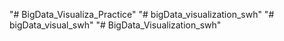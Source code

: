 "# BigData_Visualiza_Practice" 
"# bigData_visualization_swh" 
"# bigData_visual_swh" 
"# BigData_Visualization_swh" 
